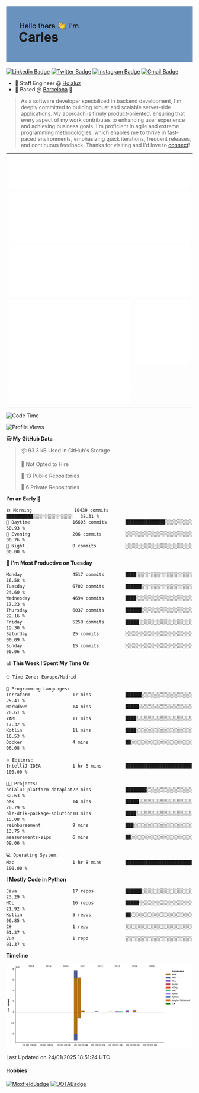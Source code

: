 <img src="header.png" alt="header">

[![Linkedin Badge](https://img.shields.io/badge/-cdespona-blue?style=flat&logo=Linkedin&logoColor=white&link=https://www.linkedin.com/in/carles-david-espona-casas-56219b11/)](https://www.linkedin.com/in/carles-david-espona-casas-56219b11/)
[![Twitter Badge](https://img.shields.io/badge/-@__cdespona-1ca0f1?style=flat&labelColor=1ca0f1&logo=twitter&logoColor=white&link=https://twitter.com/CDEspona)](https://twitter.com/CDEspona)
[![Instagram Badge](https://img.shields.io/badge/-@__cdespona-purple?style=flat&logo=instagram&logoColor=white&link=https://www.instagram.com/cdespona/)](https://www.instagram.com/cdespona/)
[![Gmail Badge](https://img.shields.io/badge/-cdespona-c14438?style=flat&logo=Gmail&logoColor=white&link=mailto:cdespona@gmail.com)](mailto:cdespona@gmail.com)

* 🔭 Staff Engineer @ [Holaluz](https://holaluz.com)
* 🏡 Based @ [Barcelona](https://www.google.es/maps/place/Barcelona) 💜

> As a software developer specialized in backend development, I'm deeply committed to building robust and scalable server-side applications. My approach is firmly product-oriented, ensuring that every aspect of my work contributes to enhancing user experience and achieving business goals. I'm proficient in agile and extreme programming methodologies, which enables me to thrive in fast-paced environments, emphasizing quick iterations, frequent releases, and continuous feedback. Thanks for visiting and I'd love to [connect](https://www.linkedin.com/in/carles-david-espona-casas-56219b11/)!

<table style="border-collapse: collapse; border: none;"> 
  <tbody>
  <tr style="border: none;">
    <td colspan="2" style="border: none; vertical-align: top;">
      <img src="summary.svg" alt="summary">
      <img src="activity-community.svg" alt="act-comm">
      <img src="repositories.svg" alt="repo">
    </td>
  </tr>
  <tr>
    <td style="border: none; vertical-align: top;">
      <img src="metrics.plugin.isocalendar.fullyear.svg" alt="calendar">
      <img src="topics.svg" alt="topics">
    </td>
    <td style="border: none; vertical-align: top;">
      <img src="achievements.svg" alt="achievements">
    </td>
  </tr>
  </tbody>
</table>

<!--START_SECTION:waka-->
![Code Time](http://img.shields.io/badge/Code%20Time-291%20hrs%2022%20mins-blue)

![Profile Views](http://img.shields.io/badge/Profile%20Views-0-blue)

**🐱 My GitHub Data** 

> 📦 93.3 kB Used in GitHub's Storage 
 > 
> 🚫 Not Opted to Hire
 > 
> 📜 13 Public Repositories 
 > 
> 🔑 6 Private Repositories 
 > 
**I'm an Early 🐤** 

```text
🌞 Morning                10439 commits       ██████████░░░░░░░░░░░░░░░   38.31 % 
🌆 Daytime                16603 commits       ███████████████░░░░░░░░░░   60.93 % 
🌃 Evening                206 commits         ░░░░░░░░░░░░░░░░░░░░░░░░░   00.76 % 
🌙 Night                  0 commits           ░░░░░░░░░░░░░░░░░░░░░░░░░   00.00 % 
```
📅 **I'm Most Productive on Tuesday** 

```text
Monday                   4517 commits        ████░░░░░░░░░░░░░░░░░░░░░   16.58 % 
Tuesday                  6702 commits        ██████░░░░░░░░░░░░░░░░░░░   24.60 % 
Wednesday                4694 commits        ████░░░░░░░░░░░░░░░░░░░░░   17.23 % 
Thursday                 6037 commits        ██████░░░░░░░░░░░░░░░░░░░   22.16 % 
Friday                   5258 commits        █████░░░░░░░░░░░░░░░░░░░░   19.30 % 
Saturday                 25 commits          ░░░░░░░░░░░░░░░░░░░░░░░░░   00.09 % 
Sunday                   15 commits          ░░░░░░░░░░░░░░░░░░░░░░░░░   00.06 % 
```


📊 **This Week I Spent My Time On** 

```text
🕑︎ Time Zone: Europe/Madrid

💬 Programming Languages: 
Terraform                17 mins             ██████░░░░░░░░░░░░░░░░░░░   25.41 % 
Markdown                 14 mins             █████░░░░░░░░░░░░░░░░░░░░   20.61 % 
YAML                     11 mins             ████░░░░░░░░░░░░░░░░░░░░░   17.32 % 
Kotlin                   11 mins             ████░░░░░░░░░░░░░░░░░░░░░   16.53 % 
Docker                   4 mins              ██░░░░░░░░░░░░░░░░░░░░░░░   06.08 % 

🔥 Editors: 
IntelliJ IDEA            1 hr 8 mins         █████████████████████████   100.00 % 

🐱‍💻 Projects: 
holaluz-platform-dataplat22 mins             ████████░░░░░░░░░░░░░░░░░   32.63 % 
oak                      14 mins             █████░░░░░░░░░░░░░░░░░░░░   20.79 % 
hlz-dtlk-package-solution10 mins             ████░░░░░░░░░░░░░░░░░░░░░   15.08 % 
reinbursement            9 mins              ███░░░░░░░░░░░░░░░░░░░░░░   13.75 % 
measurements-sips        6 mins              ██░░░░░░░░░░░░░░░░░░░░░░░   09.06 % 

💻 Operating System: 
Mac                      1 hr 8 mins         █████████████████████████   100.00 % 
```

**I Mostly Code in Python** 

```text
Java                     17 repos            ██████░░░░░░░░░░░░░░░░░░░   23.29 % 
HCL                      16 repos            █████░░░░░░░░░░░░░░░░░░░░   21.92 % 
Kotlin                   5 repos             ██░░░░░░░░░░░░░░░░░░░░░░░   06.85 % 
C#                       1 repo              ░░░░░░░░░░░░░░░░░░░░░░░░░   01.37 % 
Vue                      1 repo              ░░░░░░░░░░░░░░░░░░░░░░░░░   01.37 % 
```



**Timeline**

![Lines of Code chart](https://raw.githubusercontent.com/cdespona/cdespona/main/assets/bar_graph.png)


 Last Updated on 24/01/2025 18:51:24 UTC
<!--END_SECTION:waka-->

#### Hobbies
[![MoxfieldBadge](https://img.shields.io/badge/MTG%20Commander-Cdespona-8A2BE2)](https://www.moxfield.com/users/Cdespona)
[![DOTABadge](https://img.shields.io/badge/DOTA2-GRV-red)](https://es.dotabuff.com/players/63807915)
